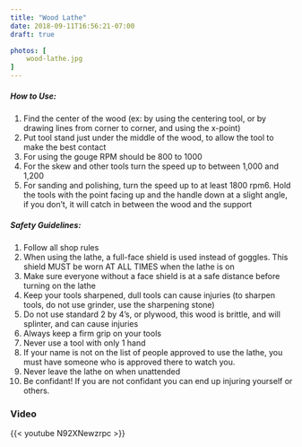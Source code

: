 ```yaml
---
title: "Wood Lathe"
date: 2018-09-11T16:56:21-07:00
draft: true

photos: [
    wood-lathe.jpg
]
---
```


##### How to Use:
1. Find the center of the wood (ex: by using the centering tool, or by drawing      lines from corner to corner, and using the x-point)
2. Put tool stand just under the middle of the wood, to allow the tool to make      the best contact
3. For using the gouge RPM should be 800 to 1000
4. For the skew and other tools turn the speed up to between 1,000 and 1,200
5. For sanding and polishing, turn the speed up to at least 1800 rpm6. Hold the     tools with the point facing up and the handle down at a slight angle, if you      don’t, it will catch in between the wood and the support

##### Safety Guidelines:
1. Follow all shop rules
2. When using the lathe, a full-face shield is used instead of goggles. This        shield MUST be worn AT ALL TIMES when the lathe is on 
3. Make sure everyone without a face shield is at a safe distance before turning    on the lathe
4. Keep your tools sharpened, dull tools can cause injuries (to sharpen tools, do   not use grinder, use the sharpening stone)
5. Do not use standard 2 by 4’s, or plywood, this wood is brittle, and will         splinter, and can cause injuries
6. Always keep a firm grip on your tools
7. Never use a tool with only 1 hand
8. If your name is not on the list of people approved to use the lathe, you must    have someone who is approved there to watch you.
9. Never leave the lathe on when unattended
10. Be confidant! If you are not confidant you can end up injuring yourself or      others.

### Video
{{< youtube N92XNewzrpc >}}